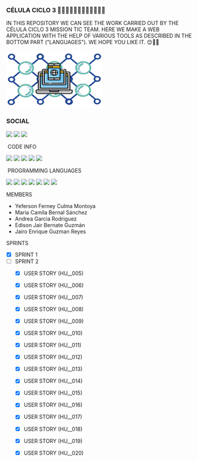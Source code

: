 ### CÉLULA CICLO 3 🦠👩‍💻🧑‍💻👨‍💻👩‍💻👨‍💻🦠

IN THIS REPOSITORY WE CAN SEE THE WORK CARRIED OUT BY THE CÉLULA CICLO 3 MISSION TIC TEAM. HERE WE MAKE A WEB APPLICATION WITH THE HELP OF VARIOUS TOOLS AS DESCRIBED IN THE BOTTOM PART ("LANGUAGES"). WE HOPE YOU LIKE IT. 😊🐱‍💻 

![](IMAGE/LogoGrupo.png)

<h3>SOCIAL</h3>

![](https://img.shields.io/github/stars/yeferfer/Udea-Grupo-Celula-Ciclo3?style=social) ![](https://img.shields.io/github/forks/yeferfer/Udea-Grupo-Celula-Ciclo3?style=social) ![](https://img.shields.io/github/watchers/yeferfer/Udea-Grupo-Celula-Ciclo3?style=social)

![]()
CODE INFO

![](https://img.shields.io/github/issues-pr/yeferfer/Udea-Grupo-Celula-Ciclo3) ![](https://img.shields.io/github/commit-activity/w/yeferfer/Udea-Grupo-Celula-Ciclo3?color=blue) ![](https://img.shields.io/github/last-commit/yeferfer/Udea-Grupo-Celula-Ciclo3?color=blue) ![](https://img.shields.io/github/contributors/yeferfer/Udea-Grupo-Celula-Ciclo3?color=orange) ![](https://img.shields.io/github/contributors-anon/yeferfer/Udea-Grupo-Celula-Ciclo3?color=orange&label=anonymous%20contributors)

![]()
PROGRAMMING LANGUAGES

![](https://img.shields.io/static/v1?label=HTML&message=v5&color=orange&style=for-the-badge&logo=html5) ![](https://img.shields.io/static/v1?label=CSS&message=v3&color=blue&style=for-the-badge&logo=css3) ![](https://img.shields.io/static/v1?label=JAVASCRIPT&message=v1.4&color=yellow&style=for-the-badge&logo=javascript) ![](https://img.shields.io/static/v1?label=MONGOBD&message=v4.0.8&color=green&style=for-the-badge&logo=mongodb) ![](https://img.shields.io/static/v1?label=REACTJS&message=v16.9.0&color=blue&style=for-the-badge&logo=react) ![](https://img.shields.io/static/v1?label=TYPESCRIPT&message=v4.4.3&color=blue&style=for-the-badge&logo=typescript)  ![](https://img.shields.io/static/v1?label=NODE.JS&message=v14.15.4&color=green&style=for-the-badge&logo=node.js)

MEMBERS
- Yeferson Ferney Culma Montoya
- Maria Camila Bernal Sánchez
- Andrea Garcia Rodriguez
- Edison Jair Bernate Guzmán
- Jairo Enrique Guzman Reyes


SPRINTS

- [x] SPRINT 1
- [ ] SPRINT 2
    - [x] USER STORY (HU__005)
    - [x] USER STORY (HU__006)
    - [x] USER STORY (HU__007)
    - [x] USER STORY (HU__008)
    - [x] USER STORY (HU__009)
    - [x] USER STORY (HU__010)
    - [x] USER STORY (HU__011)
    - [x] USER STORY (HU__012)
    - [x] USER STORY (HU__013)
    - [x] USER STORY (HU__014)
    - [x] USER STORY (HU__015)
    - [x] USER STORY (HU__016)
    - [x] USER STORY (HU__017)
    - [x] USER STORY (HU__018)
    - [x] USER STORY (HU__019)
    - [x] USER STORY (HU__020)


